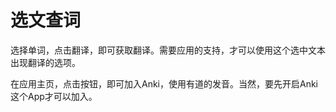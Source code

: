 # 选文查词

选择单词，点击翻译，即可获取翻译。需要应用的支持，才可以使用这个选中文本出现翻译的选项。

在应用主页，点击按钮，即可加入Anki，使用有道的发音。当然，要先开启Anki这个App才可以加入。
